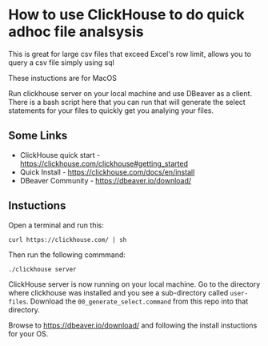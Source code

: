 # How to use ClickHouse to do quick adhoc file analsysis

This is great for large csv files that exceed Excel's row limit, allows you to query a csv file simply using sql

These instuctions are for MacOS

Run clickhouse server on your local machine and use DBeaver as a client.  There is a bash script here that you can run that will generate the select statements for your files to quickly get you analying your files.

## Some Links
- ClickHouse quick start - https://clickhouse.com/clickhouse#getting_started
- Quick Install - https://clickhouse.com/docs/en/install
- DBeaver Community - https://dbeaver.io/download/

## Instuctions

Open a terminal and run this:
```
curl https://clickhouse.com/ | sh
```
Then run the following commmand:
```
./clickhouse server
```

ClickHouse server is now running on your local machine.  Go to the directory where clickhouse was installed and you see a sub-directory called `user-files`.  Download the `00_generate_select.command` from this repo into that directory.

Browse to https://dbeaver.io/download/ and following the install instuctions for your OS.

